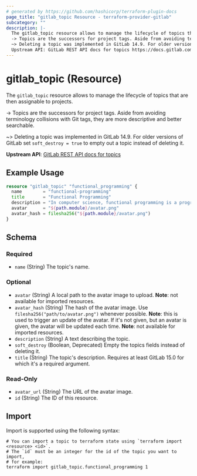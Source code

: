 ```yaml
---
# generated by https://github.com/hashicorp/terraform-plugin-docs
page_title: "gitlab_topic Resource - terraform-provider-gitlab"
subcategory: ""
description: |-
  The gitlab_topic resource allows to manage the lifecycle of topics that are then assignable to projects.
  -> Topics are the successors for project tags. Aside from avoiding terminology collisions with Git tags, they are more descriptive and better searchable.
  ~> Deleting a topic was implemented in GitLab 14.9. For older versions of GitLab set soft_destroy = true to empty out a topic instead of deleting it.
  Upstream API: GitLab REST API docs for topics https://docs.gitlab.com/ee/api/topics.html
---
```


# gitlab_topic (Resource)

The `gitlab_topic` resource allows to manage the lifecycle of topics that are then assignable to projects.

-> Topics are the successors for project tags. Aside from avoiding terminology collisions with Git tags, they are more descriptive and better searchable.

~> Deleting a topic was implemented in GitLab 14.9. For older versions of GitLab set `soft_destroy = true` to empty out a topic instead of deleting it.

**Upstream API**: [GitLab REST API docs for topics](https://docs.gitlab.com/ee/api/topics.html)

## Example Usage

```terraform
resource "gitlab_topic" "functional_programming" {
  name        = "functional-programming"
  title       = "Functional Programming"
  description = "In computer science, functional programming is a programming paradigm where programs are constructed by applying and composing functions."
  avatar      = "${path.module}/avatar.png"
  avatar_hash = filesha256("${path.module}/avatar.png")
}
```

<!-- schema generated by tfplugindocs -->
## Schema

### Required

- `name` (String) The topic's name.

### Optional

- `avatar` (String) A local path to the avatar image to upload. **Note**: not available for imported resources.
- `avatar_hash` (String) The hash of the avatar image. Use `filesha256("path/to/avatar.png")` whenever possible. **Note**: this is used to trigger an update of the avatar. If it's not given, but an avatar is given, the avatar will be updated each time. **Note**: not available for imported resources.
- `description` (String) A text describing the topic.
- `soft_destroy` (Boolean, Deprecated) Empty the topics fields instead of deleting it.
- `title` (String) The topic's description. Requires at least GitLab 15.0 for which it's a required argument.

### Read-Only

- `avatar_url` (String) The URL of the avatar image.
- `id` (String) The ID of this resource.

## Import

Import is supported using the following syntax:

```shell
# You can import a topic to terraform state using `terraform import <resource> <id>`.
# The `id` must be an integer for the id of the topic you want to import,
# for example:
terraform import gitlab_topic.functional_programming 1
```
